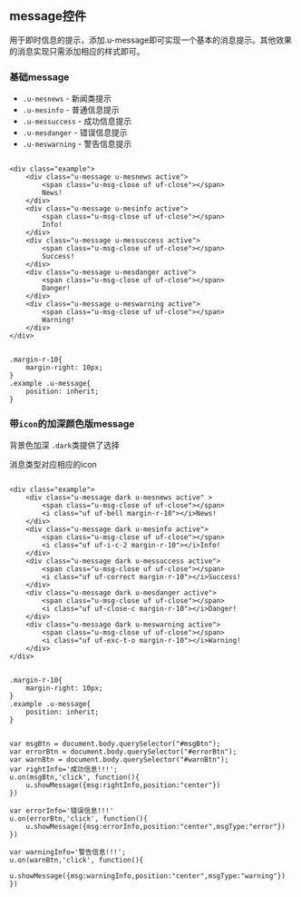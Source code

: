 ## message控件

用于即时信息的提示，添加.u-message即可实现一个基本的消息提示。其他效果的消息实现只需添加相应的样式即可。


### 基础message

* `.u-mesnews` - 新闻类提示
* `.u-mesinfo` - 普通信息提示
* `.u-messuccess` - 成功信息提示
* `.u-mesdanger` - 错误信息提示
* `.u-meswarning` - 警告信息提示

<div class="examples-code"><pre><code>
&lt;div class="example">
    &lt;div class="u-message u-mesnews active">
        &lt;span class="u-msg-close uf uf-close">&lt;/span>
        News!
    &lt;/div>
    &lt;div class="u-message u-mesinfo active">
        &lt;span class="u-msg-close uf uf-close">&lt;/span>
        Info!
    &lt;/div>
    &lt;div class="u-message u-messuccess active">
        &lt;span class="u-msg-close uf uf-close">&lt;/span>
        Success!
    &lt;/div>
    &lt;div class="u-message u-mesdanger active">
        &lt;span class="u-msg-close uf uf-close">&lt;/span>
        Danger!
    &lt;/div>
    &lt;div class="u-message u-meswarning active">
        &lt;span class="u-msg-close uf uf-close">&lt;/span>
        Warning!
    &lt;/div>
&lt;/div>
</code></pre>
</div>

<div class="examples-code"><pre><code>
.margin-r-10{
    margin-right: 10px; 
}
.example .u-message{
    position: inherit;
}</code></pre>
</div>




### 带`icon`的加深颜色版message

背景色加深 `.dark`类提供了选择

消息类型对应相应的icon

<div class="examples-code"><pre><code>
&lt;div class="example">
    &lt;div class="u-message dark u-mesnews active" >    
        &lt;span class="u-msg-close uf uf-close">&lt;/span>
        &lt;i class="uf uf-bell margin-r-10">&lt;/i>News!
    &lt;/div>
    &lt;div class="u-message dark u-mesinfo active">
        &lt;span class="u-msg-close uf uf-close">&lt;/span>
        &lt;i class="uf uf-i-c-2 margin-r-10">&lt;/i>Info!
    &lt;/div>
    &lt;div class="u-message dark u-messuccess active">    
        &lt;span class="u-msg-close uf uf-close">&lt;/span>
        &lt;i class="uf uf-correct margin-r-10">&lt;/i>Success!
    &lt;/div>
    &lt;div class="u-message dark u-mesdanger active">
        &lt;span class="u-msg-close uf uf-close">&lt;/span>
        &lt;i class="uf uf-close-c margin-r-10">&lt;/i>Danger!
    &lt;/div>
    &lt;div class="u-message dark u-meswarning active">
        &lt;span class="u-msg-close uf uf-close">&lt;/span>
        &lt;i class="uf uf-exc-t-o margin-r-10">&lt;/i>Warning!
    &lt;/div>
&lt;/div></code></pre>
</div>

<div class="examples-code"><pre><code>
.margin-r-10{
    margin-right: 10px; 
}
.example .u-message{
    position: inherit;
}</code></pre>
</div>







<pre class="examples-code"><code>
var msgBtn = document.body.querySelector("#msgBtn");
var errorBtn = document.body.querySelector("#errorBtn");
var warnBtn = document.body.querySelector("#warnBtn");
var rightInfo='<i class="uf uf-correct margin-r-5"></i>成功信息!!!';
u.on(msgBtn,'click', function(){ 
    u.showMessage({msg:rightInfo,position:"center"})
})

var errorInfo='<i class="uf uf-close-c margin-r-5"></i>错误信息!!!'
u.on(errorBtn,'click', function(){ 
    u.showMessage({msg:errorInfo,position:"center",msgType:"error"})
})

var warningInfo='<i class="uf uf-exc-t-o margin-r-5"></i>警告信息!!!';
u.on(warnBtn,'click', function(){ 
    u.showMessage({msg:warningInfo,position:"center",msgType:"warning"})
})</code></pre>

